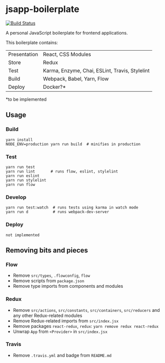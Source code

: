 # jsapp-boilerplate

[![Build Status](https://travis-ci.org/gyng/jsapp-boilerplate.svg?branch=master)](https://travis-ci.org/gyng/jsapp-boilerplate)

A personal JavaScript boilerplate for frontend applications.

This boilerplate contains:

|              |                                                |
|--------------|------------------------------------------------|
| Presentation | React, CSS Modules                             |
| Store        | Redux                                          |
| Test         | Karma, Enzyme, Chai, ESLint, Travis, Stylelint |
| Build        | Webpack, Babel, Yarn, Flow                     |
| Deploy       | Docker?*                                       |

*to be implemented

## Usage

### Build

    yarn install
    NODE_ENV=production yarn run build  # minifies in production

### Test

    yarn run test
    yarn run lint       # runs flow, eslint, stylelint
    yarn run eslint
    yarn run stylelint
    yarn run flow


### Develop

    yarn run test:watch  # runs tests using karma in watch mode
    yarn run d           # runs webpack-dev-server

### Deploy

    not implemented

## Removing bits and pieces

### Flow

* Remove `src/types`, `.flowconfig`, `flow`
* Remove scripts from `package.json`
* Remove type imports from components and modules

### Redux

* Remove `src/actions`, `src/constants`, `src/containers`, `src/reducers` and any other Redux-related modules
* Remove Redux-related imports from `src/index.jsx`
* Remove packages `react-redux`, `redux`: `yarn remove redux react-redux`
* Unwrap `App` from `<Provider>` in `src/index.jsx`

### Travis

* Remove `.travis.yml` and badge from `README.md`
